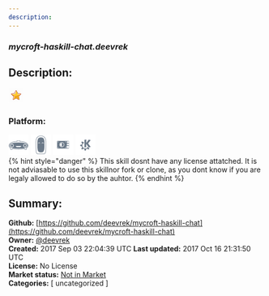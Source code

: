 ```yaml
---
description: 
---
```


### _mycroft-haskill-chat.deevrek_  
## Description:  
  
![](../.gitbook/assets/star.png)  
  
### Platform:  
 ![Mark I](../.gitbook/assets/mark-1-icon.png)  ![Mark II](../.gitbook/assets/mark-2-icon.png)  ![Picroft](../.gitbook/assets/picroft-icon.png)  ![plasmoid](../.gitbook/assets/kde.png)   
{% hint style="danger" %}
This skill dosnt have any license attatched. It is not adviasable to use this skillnor fork or clone, as you dont know if you are legaly allowed to do so by the auhtor.
{% endhint %}
  
## Summary:  
**Github:** [https://github.com/deevrek/mycroft-haskill-chat](https://github.com/deevrek/mycroft-haskill-chat)  
**Owner:** [@deevrek](https://github.com/deevrek)  
**Created:** 2017 Sep 03 22:04:39 UTC  **Last updated:** 2017 Oct 16 21:31:50 UTC  
**License:** No License  
**Market status:** [Not in Market](https://market.mycroft.ai/skill/)  
**Categories:** [ uncategorized ]   
